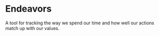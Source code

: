 # Endeavors

A tool for tracking the way we spend our time and how well our actions match up with our values.

